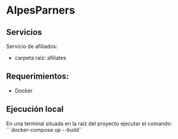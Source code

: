 # AlpesParners

## Servicios
Servicio de afiliados:
-  carpeta raíz: afiliates

## Requerimientos:
- Docker

## Ejecución local
En una terminal situada en la raíz del proyecto ejecutar el comando: ```docker-compose up --build``
